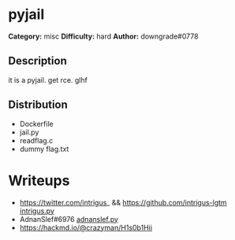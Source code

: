 # pyjail
**Category:** misc
**Difficulty:** hard
**Author:** downgrade#0778

## Description
it is a pyjail. get rce. glhf

## Distribution
- Dockerfile
- jail.py
- readflag.c
- dummy flag.txt

# Writeups
- https://twitter.com/intrigus_ && https://github.com/intrigus-lgtm [intrigus.py](./writeups/intrigus.py)
- AdnanSlef#6976 [adnanslef.py](./writeups/adnanslef.py)
- https://hackmd.io/@crazyman/H1s0b1Hii
